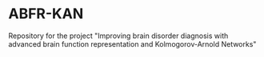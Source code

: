 # ABFR-KAN
Repository for the project "Improving brain disorder diagnosis with advanced brain function representation and Kolmogorov-Arnold Networks"
